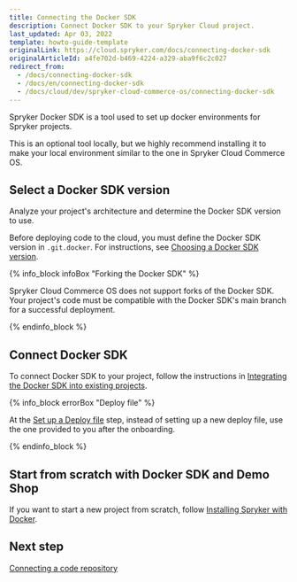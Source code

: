 ```yaml
---
title: Connecting the Docker SDK
description: Connect Docker SDK to your Spryker Cloud project.
last_updated: Apr 03, 2022
template: howto-guide-template
originalLink: https://cloud.spryker.com/docs/connecting-docker-sdk
originalArticleId: a4fe702d-b469-4224-a329-aba9f6c2c027
redirect_from:
  - /docs/connecting-docker-sdk
  - /docs/en/connecting-docker-sdk
  - /docs/cloud/dev/spryker-cloud-commerce-os/connecting-docker-sdk
---
```


Spryker Docker SDK is a tool used to set up docker environments for Spryker projects.

This is an optional tool locally, but we highly recommend installing it to make your local environment similar to the one in Spryker Cloud Commerce OS.


## Select a Docker SDK version

Analyze your project's architecture and determine the Docker SDK version to use.

Before deploying code to the cloud, you must define the Docker SDK version in `.git.docker`. For instructions, see [Choosing a Docker SDK version](/docs/scos/dev/the-docker-sdk/{{site.version}}/choosing-a-docker-sdk-version.html).

{% info_block infoBox "Forking the Docker SDK" %}

Spryker Cloud Commerce OS does not support forks of the Docker SDK. Your project's code must be compatible with the Docker SDK's main branch for a successful deployment.

{% endinfo_block %}


## Connect Docker SDK
To connect Docker SDK to your project, follow the instructions in [Integrating the Docker SDK into existing projects](/docs/scos/dev/setup/installing-spryker-with-docker/installing-spryker-with-docker.html).

{% info_block errorBox "Deploy file" %}

At the [Set up a Deploy file](/docs/scos/dev/setup/installing-spryker-with-docker/installation-guides/integrating-the-docker-sdk-into-existing-projects.html) step, instead of setting up a new deploy file, use the one provided to you after the onboarding.

{% endinfo_block %}


## Start from scratch with Docker SDK and Demo Shop

If you want to start a new project from scratch, follow [Installing Spryker with Docker](/docs/scos/dev/setup/installing-spryker-with-docker/installing-spryker-with-docker.html).


## Next step

[Connecting a code repository](/docs/cloud/dev/spryker-cloud-commerce-os/connecting-a-code-repository.html)
